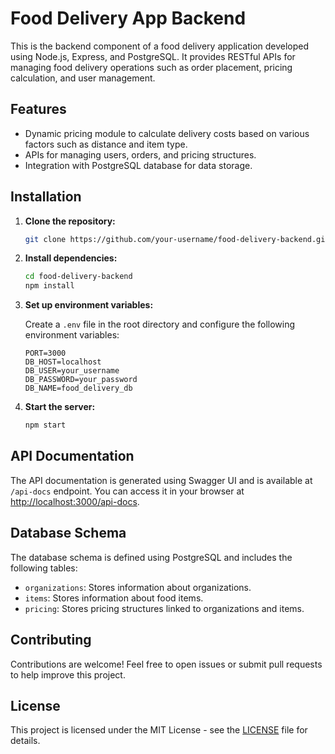# Food Delivery App Backend

This is the backend component of a food delivery application developed using Node.js, Express, and PostgreSQL. It provides RESTful APIs for managing food delivery operations such as order placement, pricing calculation, and user management.

## Features

- Dynamic pricing module to calculate delivery costs based on various factors such as distance and item type.
- APIs for managing users, orders, and pricing structures.
- Integration with PostgreSQL database for data storage.

## Installation

1. **Clone the repository:**

    ```bash
    git clone https://github.com/your-username/food-delivery-backend.git
    ```

2. **Install dependencies:**

    ```bash
    cd food-delivery-backend
    npm install
    ```

3. **Set up environment variables:**

    Create a `.env` file in the root directory and configure the following environment variables:

    ```plaintext
    PORT=3000
    DB_HOST=localhost
    DB_USER=your_username
    DB_PASSWORD=your_password
    DB_NAME=food_delivery_db
    ```

4. **Start the server:**

    ```bash
    npm start
    ```

## API Documentation

The API documentation is generated using Swagger UI and is available at `/api-docs` endpoint. You can access it in your browser at [http://localhost:3000/api-docs](http://localhost:3000/api-docs).

## Database Schema

The database schema is defined using PostgreSQL and includes the following tables:

- `organizations`: Stores information about organizations.
- `items`: Stores information about food items.
- `pricing`: Stores pricing structures linked to organizations and items.

## Contributing

Contributions are welcome! Feel free to open issues or submit pull requests to help improve this project.

## License

This project is licensed under the MIT License - see the [LICENSE](LICENSE) file for details.
